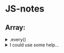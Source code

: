 # JS-notes

## Array:
  

<details>
  <summary>.every()</summary>
    
    ```c#
      [12, 5, 8, 130, 44].every(elem => elem >= 10) // false ; all els above 10
    \```  

</details>
<details>
<summary>I could use some help...</summary>
<p>

```c#
public class Order
{
    public int OrderId { get; set; }
    public int CustomerId { get; set; }

    public List<int> Products { get; set; }
}
\```

</p>
</details>  
